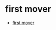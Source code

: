 # first mover

<!-- markdownlint-disable -->
<!--ts-->
* [first mover](#first-mover)
<!--te-->
<!-- markdownlint-enable  -->



